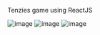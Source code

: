 Tenzies game using ReactJS

![image](https://user-images.githubusercontent.com/87964996/215267989-d8be76f1-9e70-42c9-8e67-4ea7064b14cd.png)
![image](https://user-images.githubusercontent.com/87964996/215268007-516e3191-536c-44fa-a72a-a2392128c8e3.png)
![image](https://user-images.githubusercontent.com/87964996/215268018-eb8b2eac-e085-4fb8-a5e0-4ad8d1e4340d.png)
